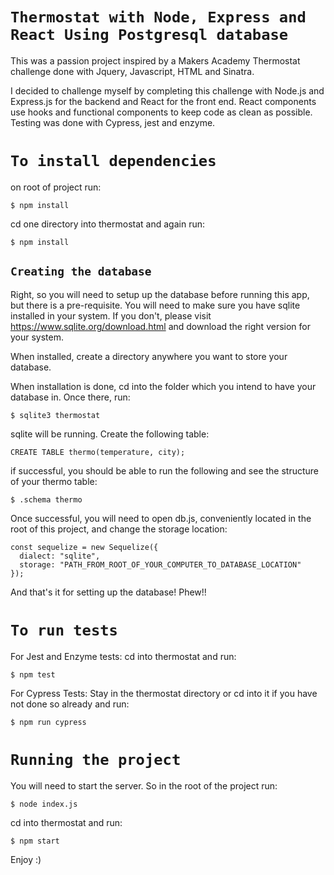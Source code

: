 # **`Thermostat with Node, Express and React Using Postgresql database`**

This was a passion project inspired by a Makers Academy Thermostat challenge done with Jquery, Javascript, HTML and Sinatra.

I decided to challenge myself by completing this challenge with Node.js and Express.js for the backend and React for the front end. React components use hooks and functional components to keep code as clean as possible. Testing was done with Cypress, jest and enzyme.

# `To install dependencies`

on root of project run:

```
$ npm install
```

cd one directory into thermostat and again run:

```
$ npm install
```

## `Creating the database`

Right, so you will need to setup up the database before running this app, but there is a pre-requisite. You will need to make sure you have sqlite installed in your system. If you don't, please visit https://www.sqlite.org/download.html and download the right version for your system.

When installed, create a directory anywhere you want to store your database.

When installation is done, cd into the folder which you intend to have your database in. Once there, run:

```
$ sqlite3 thermostat
```

sqlite will be running. Create the following table:

```
CREATE TABLE thermo(temperature, city);
```

if successful, you should be able to run the following and see the structure of your thermo table:

```
$ .schema thermo
```

Once successful, you will need to open db.js, conveniently located in the root of this project, and change the storage location:

```
const sequelize = new Sequelize({
  dialect: "sqlite",
  storage: "PATH_FROM_ROOT_OF_YOUR_COMPUTER_TO_DATABASE_LOCATION"
});
```

And that's it for setting up the database! Phew!!

# `To run tests`

For Jest and Enzyme tests:
cd into thermostat and run:

```
$ npm test
```

For Cypress Tests:
Stay in the thermostat directory or cd into it if you have not done so already and run:

```
$ npm run cypress
```

# `Running the project`

You will need to start the server. So in the root of the project run:

```
$ node index.js
```

cd into thermostat and run:

```
$ npm start
```

Enjoy :)
